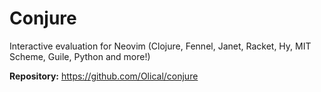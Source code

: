 # Conjure

Interactive evaluation for Neovim (Clojure, Fennel, Janet, Racket, Hy, MIT Scheme, Guile, Python and more!)

**Repository:** <https://github.com/Olical/conjure>

<!-- vim: set ft=markdown: -->